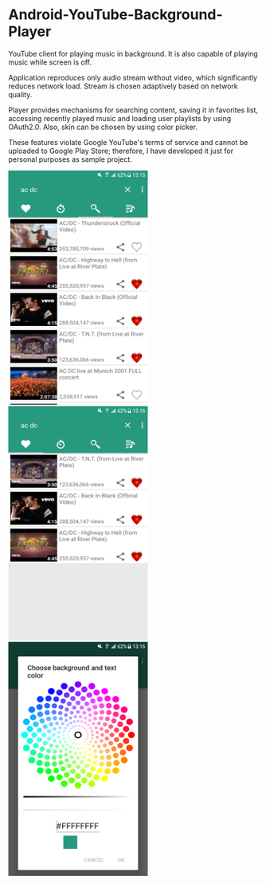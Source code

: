 # Android-YouTube-Background-Player

YouTube client for playing music in background. It is also capable of playing music while screen is off.

Application reproduces only audio stream without video, which significantly reduces network load. Stream is chosen adaptively based on network quality.

Player provides mechanisms for searching content, saving it in favorites list, accessing recently played music and loading user playlists by using OAuth2.0. Also, skin can be chosen by using color picker.

These features violate Google YouTube's terms of service and cannot be uploaded to Google Play Store; therefore, I have developed it just for personal purposes as sample project. 


<img src="/raw/sc.png" width="280" height="470"> <img src="/raw/sc2.png" width="280" height="470"> <img src="/raw/sc3.png" width="280" height="470">
